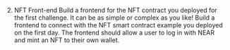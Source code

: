2. NFT Front-end
Build a frontend for the NFT contract you deployed for the first challenge. It can be as simple or complex as you like!
Build a frontend to connect with the NFT smart contract example you deployed on the first day. The frontend should allow a user to log in with NEAR and mint an NFT to their own wallet.

